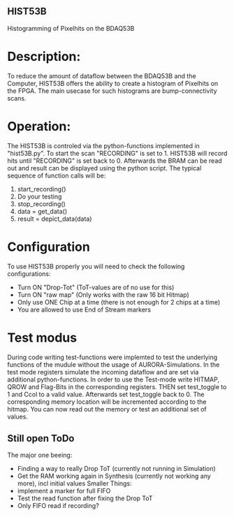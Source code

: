 ## HIST53B

Histogramming of Pixelhits on the BDAQ53B

# Description:

To reduce the amount of dataflow between the BDAQ53B and the Computer, HIST53B offers the ability to create a histogram of Pixelhits on the FPGA. The main usecase for such histograms are bump-connectivity scans.

# Operation:

The HIST53B is controled via the python-functions implemented in "hist53B.py". To start the scan "RECORDING" is set to 1. HIST53B will record hits until "RECORDING" is set back to 0. Afterwards the BRAM can be read out and result can be displayed using the python script. The typical sequence of function calls will be:

1. start_recording()
2. Do your testing
3. stop_recording()
4. data = get_data()
5. result = depict_data(data)

# Configuration

To use HIST53B properly you will need to check the following configurations:
- Turn ON "Drop-Tot" (ToT-values are of no use for this)
- Turn ON "raw map" (Only works with the raw 16 bit Hitmap)
- Only use ONE Chip at a time (there is not enough for 2 chips at a time)
- You are allowed to use End of Stream markers

# Test modus

During code writing test-functions were implemted to test the underlying functions of the mudule without the usage of AURORA-Simulations. In the test mode registers simulate the incoming dataflow and are set via additional python-functions. In order to use the Test-mode write HITMAP, QROW and Flag-Bits in the corresponding registers. THEN set test_toggle to 1 and Ccol to a valid value. Afterwards set test_toggle back to 0. The corresponding memory location will be incremented according to the hitmap. You can now read out the memory or test an additional set of values.

## Still open ToDo

The major one beeing:
- Finding a way to really Drop ToT (currently not running in Simulation)
- Get the RAM working again in Synthesis (currently not working any more), incl initial values
Smaller Things:
- implement a marker for full FIFO
- Test the read function after fixing the Drop ToT
- Only FIFO read if recording?